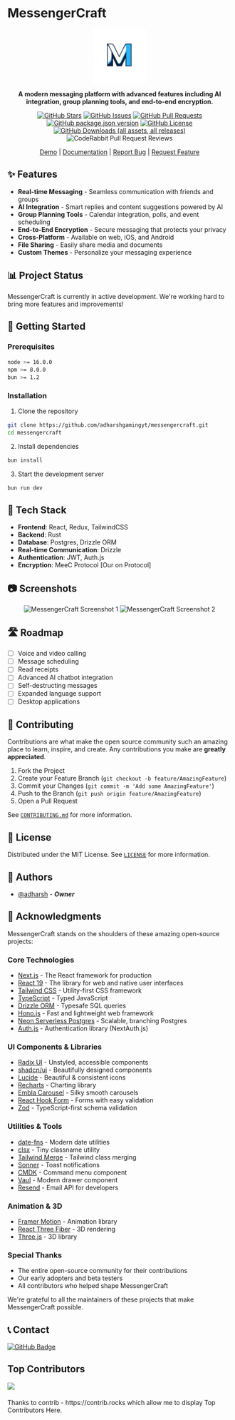 # MessengerCraft

<div align="center">
  
<img src="https://github.com/adharshgamingyt/MessengerCraft/blob/main/public/logo-no-bg.png" alt="MessengerCraft Logo" style="width: 120px; height: auto;">

**A modern messaging platform with advanced features including AI integration, group planning tools, and end-to-end encryption.**

[![GitHub Stars](https://img.shields.io/github/stars/adharshgamingyt/messengercraft?style=social)](https://github.com/adharshgamingyt/messengercraft/stargazers)
[![GitHub Issues](https://img.shields.io/github/issues/adharshgamingyt/messengercraft)](https://github.com/adharshgamingyt/messengercraft/issues)
[![GitHub Pull Requests](https://img.shields.io/github/issues-pr/adharshgamingyt/messengercraft)](https://github.com/adharshgamingyt/messengercraft/pulls)
[![GitHub package.json version](https://img.shields.io/github/package-json/v/adharshgamingyt/MessengerCraft)](#)
[![GitHub License](https://img.shields.io/github/license/adharshgamingyt/MessengerCraft)](LICENSE)
[![GitHub Downloads (all assets, all releases)](https://img.shields.io/github/downloads/adharshgamingyt/MessengerCraft/total)](https://github.com/adharshgamingyt/MessengerCraft/releases)
![CodeRabbit Pull Request Reviews](https://img.shields.io/coderabbit/prs/github/adharshgamingyt/MessengerCraft?utm_source=oss&utm_medium=github&utm_campaign=adharshgamingyt%2FMessengerCraft&labelColor=171717&color=FF570A&link=https%3A%2F%2Fcoderabbit.ai&label=CodeRabbit+Reviews)

[Demo](https://example.com) | [Documentation](https://example.com/docs) | [Report Bug](https://github.com/adharshgamingyt/messengercraft/issues) | [Request Feature](https://github.com/adharshgamingyt/messengercraft/issues)

</div>

## ✨ Features

- **Real-time Messaging** - Seamless communication with friends and groups
- **AI Integration** - Smart replies and content suggestions powered by AI
- **Group Planning Tools** - Calendar integration, polls, and event scheduling
- **End-to-End Encryption** - Secure messaging that protects your privacy
- **Cross-Platform** - Available on web, iOS, and Android
- **File Sharing** - Easily share media and documents
- **Custom Themes** - Personalize your messaging experience

## 📊 Project Status

MessengerCraft is currently in active development. We're working hard to bring more features and improvements!

## 🚀 Getting Started

### Prerequisites

```bash
node >= 16.0.0
npm >= 8.0.0
bun >= 1.2
```

### Installation

1. Clone the repository

```bash
git clone https://github.com/adharshgamingyt/messengercraft.git
cd messengercraft
```

2. Install dependencies

```bash
bun install
```

3. Start the development server

```bash
bun run dev
```

## 🔧 Tech Stack

- **Frontend**: React, Redux, TailwindCSS
- **Backend**: Rust
- **Database**: Postgres, Drizzle ORM
- **Real-time Communication**: Drizzle
- **Authentication**: JWT, Auth.js
- **Encryption**: MeeC Protocol [Our on Protocol]

## 📷 Screenshots

<div align="center">
  <img src="https://via.placeholder.com/400x200" alt="MessengerCraft Screenshot 1" />
  <img src="https://via.placeholder.com/400x200" alt="MessengerCraft Screenshot 2" />
</div>

## 🛣️ Roadmap

- [ ] Voice and video calling
- [ ] Message scheduling
- [ ] Read receipts
- [ ] Advanced AI chatbot integration
- [ ] Self-destructing messages
- [ ] Expanded language support
- [ ] Desktop applications

## 🤝 Contributing

Contributions are what make the open source community such an amazing place to learn, inspire, and create. Any contributions you make are **greatly appreciated**.

1. Fork the Project
2. Create your Feature Branch (`git checkout -b feature/AmazingFeature`)
3. Commit your Changes (`git commit -m 'Add some AmazingFeature'`)
4. Push to the Branch (`git push origin feature/AmazingFeature`)
5. Open a Pull Request

See [`CONTRIBUTING.md`](CONTRIBUTING.md) for more information.

## 📃 License

Distributed under the MIT License. See [`LICENSE`](LICENSE) for more information.

## 👥 Authors

- [@adharsh](https://github.com/adharshgamingyt) - _**Owner**_

## 🙏 Acknowledgments

MessengerCraft stands on the shoulders of these amazing open-source projects:

### Core Technologies

- [Next.js](https://nextjs.org) - The React framework for production
- [React 19](https://react.dev) - The library for web and native user interfaces
- [Tailwind CSS](https://tailwindcss.com) - Utility-first CSS framework
- [TypeScript](https://www.typescriptlang.org) - Typed JavaScript
- [Drizzle ORM](https://orm.drizzle.team) - Typesafe SQL queries
- [Hono.js](https://hono.dev) - Fast and lightweight web framework
- [Neon Serverless Postgres](https://neon.tech) - Scalable, branching Postgres
- [Auth.js](https://authjs.dev) - Authentication library (NextAuth.js)

### UI Components & Libraries

- [Radix UI](https://www.radix-ui.com) - Unstyled, accessible components
- [shadcn/ui](https://ui.shadcn.com) - Beautifully designed components
- [Lucide](https://lucide.dev) - Beautiful & consistent icons
- [Recharts](https://recharts.org) - Charting library
- [Embla Carousel](https://www.embla-carousel.com) - Silky smooth carousels
- [React Hook Form](https://react-hook-form.com) - Forms with easy validation
- [Zod](https://zod.dev) - TypeScript-first schema validation

### Utilities & Tools

- [date-fns](https://date-fns.org) - Modern date utilities
- [clsx](https://github.com/lukeed/clsx) - Tiny classname utility
- [Tailwind Merge](https://github.com/dcastil/tailwind-merge) - Tailwind class merging
- [Sonner](https://sonner.emilkowal.ski) - Toast notifications
- [CMDK](https://cmdk.paco.me) - Command menu component
- [Vaul](https://vaul.emilkowal.ski) - Modern drawer component
- [Resend](https://resend.com) - Email API for developers

### Animation & 3D

- [Framer Motion](https://www.framer.com/motion/) - Animation library
- [React Three Fiber](https://docs.pmnd.rs/react-three-fiber) - 3D rendering
- [Three.js](https://threejs.org) - 3D library

### Special Thanks

- The entire open-source community for their contributions
- Our early adopters and beta testers
- All contributors who helped shape MessengerCraft

We're grateful to all the maintainers of these projects that make MessengerCraft possible.

## 📞 Contact

[![GitHub Badge](https://img.shields.io/badge/-MessengerCraft-000000?style=flat-square&logo=github&logoColor=white)](https://github.com/adharshgamingyt/MessengerCraft)

## Top Contributors

<a href="https://github.com/adharshgamingyt/MessengerCraft/graphs/contributors">
  <img src="https://contrib.rocks/image?repo=adharshgamingyt/MessengerCraft" />
</a>
<br/>
<br/>
Thanks to contrib - https://contrib.rocks which allow me to display Top Contributors Here.
